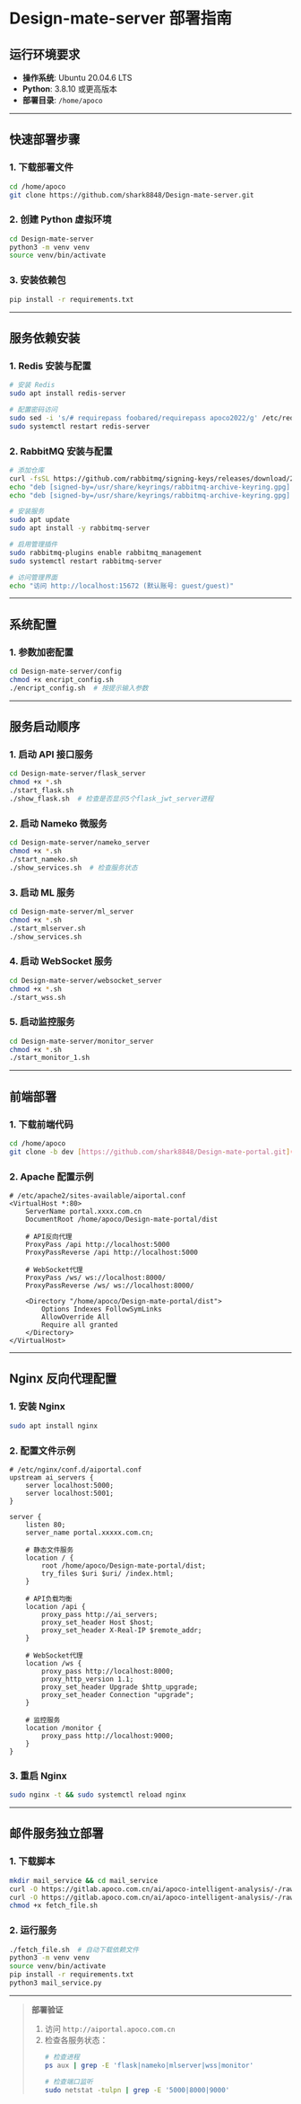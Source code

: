 
# Design-mate-server 部署指南

## 运行环境要求
- **操作系统**: Ubuntu 20.04.6 LTS
- **Python**: 3.8.10 或更高版本
- **部署目录**: `/home/apoco`

---

## 快速部署步骤

### 1. 下载部署文件
```bash
cd /home/apoco
git clone https://github.com/shark8848/Design-mate-server.git
```

### 2. 创建 Python 虚拟环境
```bash
cd Design-mate-server
python3 -m venv venv
source venv/bin/activate
```

### 3. 安装依赖包
```bash
pip install -r requirements.txt
```

---

## 服务依赖安装

### 1. Redis 安装与配置
```bash
# 安装 Redis
sudo apt install redis-server

# 配置密码访问
sudo sed -i 's/# requirepass foobared/requirepass apoco2022/g' /etc/redis/redis.conf
sudo systemctl restart redis-server
```

### 2. RabbitMQ 安装与配置
```bash
# 添加仓库
curl -fsSL https://github.com/rabbitmq/signing-keys/releases/download/2.0/rabbitmq-release-signing-key.asc | sudo gpg --dearmor -o /usr/share/keyrings/rabbitmq-archive-keyring.gpg
echo "deb [signed-by=/usr/share/keyrings/rabbitmq-archive-keyring.gpg] https://dl.bintray.com/rabbitmq-erlang/debian $(lsb_release -cs) erlang" | sudo tee /etc/apt/sources.list.d/erlang.list
echo "deb [signed-by=/usr/share/keyrings/rabbitmq-archive-keyring.gpg] https://dl.bintray.com/rabbitmq/debian $(lsb_release -cs) main" | sudo tee /etc/apt/sources.list.d/rabbitmq.list

# 安装服务
sudo apt update
sudo apt install -y rabbitmq-server

# 启用管理插件
sudo rabbitmq-plugins enable rabbitmq_management
sudo systemctl restart rabbitmq-server

# 访问管理界面
echo "访问 http://localhost:15672 (默认账号: guest/guest)"
```

---

## 系统配置

### 1. 参数加密配置
```bash
cd Design-mate-server/config
chmod +x encript_config.sh
./encript_config.sh  # 按提示输入参数
```

---

## 服务启动顺序

### 1. 启动 API 接口服务
```bash
cd Design-mate-server/flask_server
chmod +x *.sh
./start_flask.sh
./show_flask.sh  # 检查是否显示5个flask_jwt_server进程
```

### 2. 启动 Nameko 微服务
```bash
cd Design-mate-server/nameko_server
chmod +x *.sh
./start_nameko.sh
./show_services.sh  # 检查服务状态
```

### 3. 启动 ML 服务
```bash
cd Design-mate-server/ml_server
chmod +x *.sh
./start_mlserver.sh
./show_services.sh
```

### 4. 启动 WebSocket 服务
```bash
cd Design-mate-server/websocket_server
chmod +x *.sh
./start_wss.sh
```

### 5. 启动监控服务
```bash
cd Design-mate-server/monitor_server
chmod +x *.sh
./start_monitor_1.sh
```

---

## 前端部署

### 1. 下载前端代码
```bash
cd /home/apoco
git clone -b dev [https://github.com/shark8848/Design-mate-portal.git](https://github.com/shark8848/Design-mate-portal.git)
```

### 2. Apache 配置示例
```apacheconf
# /etc/apache2/sites-available/aiportal.conf
<VirtualHost *:80>
    ServerName portal.xxxx.com.cn
    DocumentRoot /home/apoco/Design-mate-portal/dist

    # API反向代理
    ProxyPass /api http://localhost:5000
    ProxyPassReverse /api http://localhost:5000

    # WebSocket代理
    ProxyPass /ws/ ws://localhost:8000/
    ProxyPassReverse /ws/ ws://localhost:8000/

    <Directory "/home/apoco/Design-mate-portal/dist">
        Options Indexes FollowSymLinks
        AllowOverride All
        Require all granted
    </Directory>
</VirtualHost>
```

---

## Nginx 反向代理配置

### 1. 安装 Nginx
```bash
sudo apt install nginx
```

### 2. 配置文件示例
```nginx
# /etc/nginx/conf.d/aiportal.conf
upstream ai_servers {
    server localhost:5000;
    server localhost:5001;
}

server {
    listen 80;
    server_name portal.xxxxx.com.cn;

    # 静态文件服务
    location / {
        root /home/apoco/Design-mate-portal/dist;
        try_files $uri $uri/ /index.html;
    }

    # API负载均衡
    location /api {
        proxy_pass http://ai_servers;
        proxy_set_header Host $host;
        proxy_set_header X-Real-IP $remote_addr;
    }

    # WebSocket代理
    location /ws {
        proxy_pass http://localhost:8000;
        proxy_http_version 1.1;
        proxy_set_header Upgrade $http_upgrade;
        proxy_set_header Connection "upgrade";
    }

    # 监控服务
    location /monitor {
        proxy_pass http://localhost:9000;
    }
}
```

### 3. 重启 Nginx
```bash
sudo nginx -t && sudo systemctl reload nginx
```

---

## 邮件服务独立部署

### 1. 下载脚本
```bash
mkdir mail_service && cd mail_service
curl -O https://gitlab.apoco.com.cn/ai/apoco-intelligent-analysis/-/raw/develop-sunhy/fetch_file.sh
curl -O https://gitlab.apoco.com.cn/ai/apoco-intelligent-analysis/-/raw/develop-sunhy/file_list.txt
chmod +x fetch_file.sh
```

### 2. 运行服务
```bash
./fetch_file.sh  # 自动下载依赖文件
python3 -m venv venv
source venv/bin/activate
pip install -r requirements.txt
python3 mail_service.py
```

---

> **部署验证**
> 1. 访问 `http://aiportal.apoco.com.cn`
> 2. 检查各服务状态：
>    ```bash
>    # 检查进程
>    ps aux | grep -E 'flask|nameko|mlserver|wss|monitor'
>    
>    # 检查端口监听
>    sudo netstat -tulpn | grep -E '5000|8000|9000'
>    ```

```
